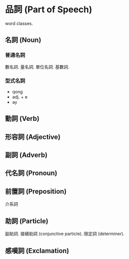 # 品詞 (Part of Speech)

word classes.

## 名詞 (Noun)

### 普通名詞

數名詞. 量名詞. 單位名詞. 基數詞.

### 型式名詞

* qong
* adj. + e
* ay

## 動詞 (Verb)

## 形容詞 (Adjective)

## 副詞 (Adverb)

## 代名詞 (Pronoun)

## 前置詞 (Preposition)

介系詞

## 助詞 (Particle)

副助詞. 接續助詞 (conjunctive particle). 限定詞 (determiner).

## 感嘆詞 (Exclamation)
